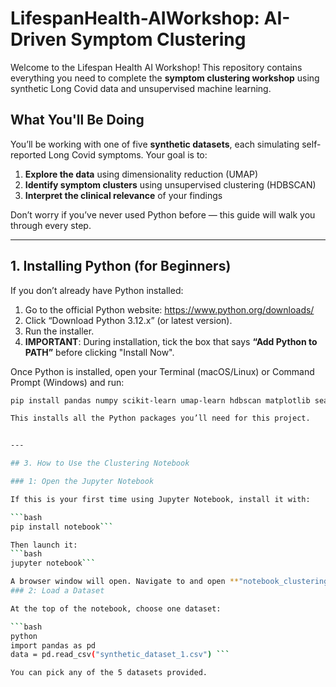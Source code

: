# LifespanHealth-AIWorkshop: AI-Driven Symptom Clustering

Welcome to the Lifespan Health AI Workshop! This repository contains everything you need to complete the **symptom clustering workshop** using synthetic Long Covid data and unsupervised machine learning.

## What You'll Be Doing

You’ll be working with one of five **synthetic datasets**, each simulating self-reported Long Covid symptoms. Your goal is to:

1. **Explore the data** using dimensionality reduction (UMAP)
2. **Identify symptom clusters** using unsupervised clustering (HDBSCAN)
3. **Interpret the clinical relevance** of your findings

Don’t worry if you’ve never used Python before — this guide will walk you through every step.

---

## 1. Installing Python (for Beginners)

If you don’t already have Python installed:

1. Go to the official Python website: https://www.python.org/downloads/
2. Click “Download Python 3.12.x” (or latest version).
3. Run the installer.
4. **IMPORTANT**: During installation, tick the box that says **“Add Python to PATH”** before clicking "Install Now".

Once Python is installed, open your Terminal (macOS/Linux) or Command Prompt (Windows) and run:

```bash
pip install pandas numpy scikit-learn umap-learn hdbscan matplotlib seaborn```

This installs all the Python packages you’ll need for this project.


---

## 3. How to Use the Clustering Notebook

### 1: Open the Jupyter Notebook

If this is your first time using Jupyter Notebook, install it with:

```bash
pip install notebook```

Then launch it:
```bash
jupyter notebook```

A browser window will open. Navigate to and open **"notebook_clustering.ipynb"** .
### 2: Load a Dataset

At the top of the notebook, choose one dataset:

```bash
python
import pandas as pd
data = pd.read_csv("synthetic_dataset_1.csv") ```

You can pick any of the 5 datasets provided.











